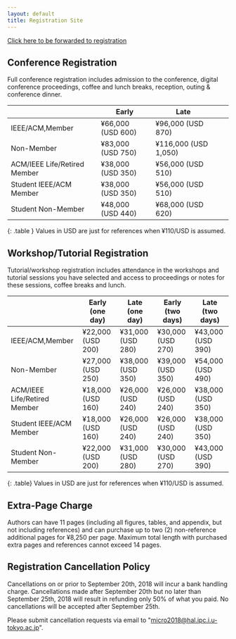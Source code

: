 ```yaml
---
layout: default
title: Registration Site
---
```

<div class="alert alert-info">
 <a href="https://whova.com/portal/registration/aiism_201810/">Click here to be forwarded to registration</a>
</div>

Conference Registration
-----------------------


Full conference registration includes admission to the conference, digital conference proceedings, coffee and lunch breaks, reception, outing & conference dinner.

|                              	| Early 	| Late 	|   	|   	|
|------------------------------	|-------	|------	|---	|---	|
| IEEE/ACM,Member              	| &yen;66,000 (USD 600)  	| &yen;96,000 (USD 870)  	|   	|   	|
| Non-Member                   	| &yen;83,000 (USD 750)  	| &yen;116,000 (USD 1,050) 	|   	|   	|
| ACM/IEEE Life/Retired Member 	| &yen;38,000 (USD 350)  	| &yen;56,000 (USD 510) 	|   	|   	|
| Student IEEE/ACM Member      	| &yen;38,000 (USD 350)   	| &yen;56,000 (USD 510) 	|   	|   	|
| Student Non-Member           	| &yen;48,000 (USD 440)  	| &yen;68,000 (USD 620) 	|   	|   	|
{: .table } 
Values in USD are just for references when &yen;110/USD is assumed.  


Workshop/Tutorial Registration
------------------------------

Tutorial/workshop registration includes attendance in the workshops and tutorial sessions you have selected and access to proceedings or notes for these sessions, coffee breaks and lunch.


|                              	| Early (one day) 	| Late (one day) 	| Early (two days) 	| Late (two days) 	|
|------------------------------	|-----------------	|----------------	|------------------	|-----------------	|
| IEEE/ACM,Member              	| &yen;22,000 (USD 200)            	| &yen;31,000 (USD 280)          	| &yen;30,000  (USD 270)            	| &yen;43,000 (USD 390)            	|
| Non-Member                   	| &yen;27,000 (USD 250)            	| &yen;38,000 (USD 350)           	| &yen;39,000 (USD 350)             	| &yen;54,000 (USD 490)            	|
| ACM/IEEE Life/Retired Member 	| &yen;18,000 (USD 160)            	| &yen;26,000 (USD 240)           	| &yen;26,000 (USD 240)              	| &yen;38,000 (USD 350)            	|
| Student IEEE/ACM Member      	| &yen;18,000 (USD 160)            	| &yen;26,000 (USD 240)           	| &yen;26,000 (USD 240)             	| &yen;38,000 (USD 350)            	|
| Student Non-Member           	| &yen;22,000 (USD 200)            	| &yen;31,000 (USD 280)           	| &yen;30,000 (USD 270)             	| &yen;43,000 (USD 390)            	|
{: .table}
Values in USD are just for references when &yen;110/USD is assumed. 


Extra-Page Charge
-----------------

Authors can have 11 pages (including all figures, tables, and appendix, but not including references)
and can purchase up to two (2) non-reference additional pages for &yen;8,250 per page.
Maximum total length with purchased extra pages and references cannot exceed 14 pages.

Registration Cancellation Policy
--------------------------------

Cancellations on or prior to September 20th, 2018 will incur a bank handling charge. Cancellations made after September 20th but no later than September 25th, 2018 will result in refunding only 50% of what you paid. No cancellations will be accepted after September 25th. 

Please submit cancellation requests via email to "micro2018@hal.ipc.i.u-tokyo.ac.jp".



